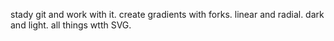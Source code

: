 stady git and work with it. create gradients with forks. linear and radial. dark and light. all things wtth SVG.
